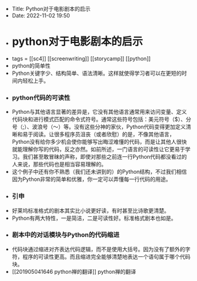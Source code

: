 - Title: Python对于电影剧本的启示
- Date: 2022-11-02 19:50
- # python对于电影剧本的启示
- tags = [[sc4]] [[screenwriting]] [[storycamp]]  [[python]]
- python的简单性
- Python关键字少、结构简单、语法清晰。这样就使得学习者可以在更短的时间内轻松上手。
- ### python代码的可读性
- Python与其他语言显著的差异是，它没有其他语言通常用来访问变量、定义代码块和进行模式匹配的命令式符号。通常这些符号包括：美元符号（$）、分号（;）、波浪号（〜）等。没有这些分神的家伙，Python代码变得更加定义清晰和易于阅读。让很多程序员沮丧（或者欣慰）的是，不像其他语言，Python没有给你多少机会使你能够写出晦涩难懂的代码，而是让其他人很快就能理解你写的代码，反之亦然。如前所述，一门语言的可读性让它更易于学习。我们甚至敢冒昧的声称，即使对那些之前连一行Python代码都没看过的人来说，那些代码也是相当容易理解的。
- 这个例子中还有你不熟悉（我们还未讲到的）的Python结构，不过我们相信因为Python非常的简单和优雅，你一定可以弄懂每一行代码的用途。
- ### 引申
- 好莱坞标准格式的剧本其实比小说更好读，有时甚至比诗歌更清楚。
- Python有两大特性，一是简洁，二是可读性好。标准格式剧本也如是。
- ### 剧本中的对话模块与Python的代码缩进
- 代码块通过缩进对齐表达代码逻辑，而不是使用大括号。因为没有了额外的字符，程序的可读性更高。而且缩进完全能够清楚地表达一个语句属于哪个代码块。
- [[201905041646 python禅的翻译]] python禅的翻译

